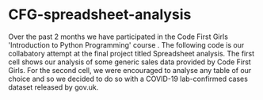 # CFG-spreadsheet-analysis
Over the past 2 months we have participated in the Code First Girls 'Introduction to Python Programming' course . The following code is our collabatory attempt at the final project titled Spreadsheet analysis.
The first cell shows our analysis of some generic sales data provided by Code First Girls. For the second cell, we were encouraged to analyse any table of our choice and so we decided to do so with a COVID-19 lab-confirmed cases dataset released by gov.uk.  
